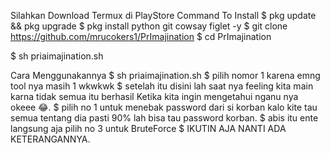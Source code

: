 Silahkan Download Termux di PlayStore
Command To Install
$ pkg update && pkg upgrade
$ pkg install python git cowsay figlet -y
$ git clone https://github.com/mrucokers1/PrImajination
$ cd PrImajination

$ sh priaimajination.sh

Cara Menggunakannya
$ sh priaimajination.sh
$ pilih nomor 1 karena emng tool nya masih 1 wkwkwk
$ setelah itu disini lah saat nya feeling kita main karna tidak semua itu berhasil
   Ketika kita ingin mengetahui nganu nya okeee 😂.
$ pilih no 1 untuk menebak password dari si korban kalo kite tau semua tentang
   dia pasti 90% lah bisa tau password korban.
$ abis itu ente langsung aja pilih no 3 untuk BruteForce 
$ IKUTIN AJA NANTI ADA KETERANGANNYA.
